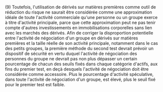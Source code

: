 (9) Toutefois, l'utilisation de dérivés sur matières premières comme outil de réduction du risque ne saurait être considérée comme une approximation idéale de toute l'activité commerciale qu'une personne ou un groupe exerce à titre d'activité principale, parce que cette approximation peut ne pas tenir compte d'autres investissements en immobilisations corporelles sans lien avec les marchés des dérivés. Afin de corriger la disproportion potentielle entre l'activité de négociation d'un groupe en dérivés sur matières premières et la taille réelle de son activité principale, notamment dans le cas des petits groupes, la première méthode du second test devrait prévoir un dispositif de sécurité en vertu duquel l'activité de négociation des personnes du groupe ne devrait pas non plus dépasser un certain pourcentage de chacun des seuils fixés dans chaque catégorie d'actifs, aux fins du premier test, en deçà desquels l'activité de négociation doit être considérée comme accessoire. Plus le pourcentage d'activité spéculative, dans toute l'activité de négociation d'un groupe, est élevé, plus le seuil fixé pour le premier test est faible.